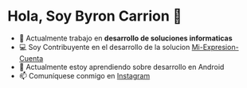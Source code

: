 # Hola, Soy Byron Carrion 👋


- 🔭 Actualmente trabajo en **desarrollo de soluciones informaticas**
- :computer: Soy Contribuyente en el desarrollo de la solucion [Mi-Expresion-Cuenta](https://github.com/HackathonNicaragua2019/Mi-Expresion-Cuenta) 
- 🌱 Actualmente estoy aprendiendo sobre desarrollo en Android 
- 📫 Comuníquese conmigo en [Instagram](https://www.instagram.com/bmejia_c)

